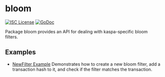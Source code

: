 bloom
=====

[![ISC License](http://img.shields.io/badge/license-ISC-blue.svg)](http://copyfree.org)
[![GoDoc](http://img.shields.io/badge/godoc-reference-blue.svg)](http://godoc.org/github.com/kaspanet/kaspad/util/bloom)

Package bloom provides an API for dealing with kaspa-specific bloom filters.


## Examples

* [NewFilter Example](http://godoc.org/github.com/kaspanet/kaspad/util/bloom#example-NewFilter) 
  Demonstrates how to create a new bloom filter, add a transaction hash to it,
  and check if the filter matches the transaction.

